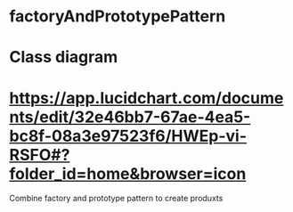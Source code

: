 # factoryAndPrototypePattern
# Class diagram
# https://app.lucidchart.com/documents/edit/32e46bb7-67ae-4ea5-bc8f-08a3e97523f6/HWEp-vi-RSFO#?folder_id=home&browser=icon
Combine factory and prototype pattern to create produxts
